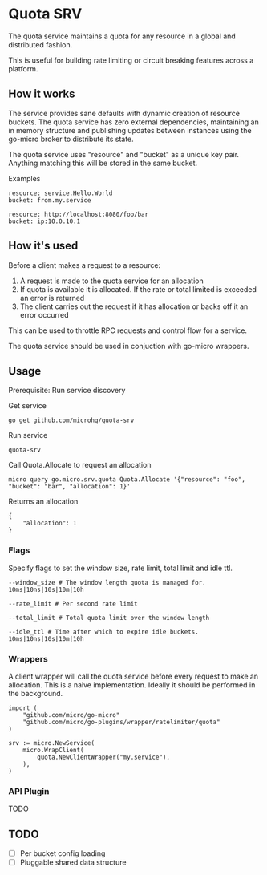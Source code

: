 # Quota SRV

The quota service maintains a quota for any resource in a global and distributed fashion.

This is useful for building rate limiting or circuit breaking features across a platform.

## How it works

The service provides sane defaults with dynamic creation of resource buckets. The quota service 
has zero external dependencies, maintaining an in memory structure and publishing updates 
between instances using the go-micro broker to distribute its state.

The quota service uses "resource" and "bucket" as a unique key pair. Anything matching this will be stored in the same bucket.

Examples

```
resource: service.Hello.World
bucket: from.my.service
```

```
resource: http://localhost:8080/foo/bar
bucket: ip:10.0.10.1
```

## How it's used

Before a client makes a request to a resource:

1. A request is made to the quota service for an allocation
2. If quota is available it is allocated. If the rate or total limited is exceeded an error is returned
3. The client carries out the request if it has allocation or backs off it an error occurred

This can be used to throttle RPC requests and control flow for a service.

The quota service should be used in conjuction with go-micro wrappers.

## Usage

Prerequisite: Run service discovery

Get service 

```
go get github.com/microhq/quota-srv
```

Run service

```
quota-srv
```

Call Quota.Allocate to request an allocation

```
micro query go.micro.srv.quota Quota.Allocate '{"resource": "foo", "bucket": "bar", "allocation": 1}'
```

Returns an allocation

```
{
	"allocation": 1
}
```

### Flags

Specify flags to set the window size, rate limit, total limit and idle ttl.

```
--window_size # The window length quota is managed for. 10ms|10ns|10s|10m|10h
```

```
--rate_limit # Per second rate limit
```

```
--total_limit # Total quota limit over the window length
```

```
--idle_ttl # Time after which to expire idle buckets. 10ms|10ns|10s|10m|10h
```

### Wrappers

A client wrapper will call the quota service before every request to make an allocation. This is a naive implementation. Ideally it should be performed 
in the background.

```
import (
	"github.com/micro/go-micro"
	"github.com/micro/go-plugins/wrapper/ratelimiter/quota"
)

srv := micro.NewService(
	micro.WrapClient(
		quota.NewClientWrapper("my.service"),
	),
)
```

### API Plugin

TODO

## TODO

- [ ] Per bucket config loading
- [ ] Pluggable shared data structure
